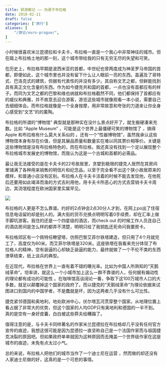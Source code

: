 ```yaml
---
title: 欧游散记 —— 伪君子布拉格
date: 2018-02-11
draft: false
categories: ['旅行']
aliases: [
    "/游记/euro-prague/",
]
---
```


小时候很喜欢米兰昆德拉和卡夫卡，布拉格一直是一个我心中非常神往的城市。但在踏上布拉格土地的那一刻，这个城市带给我的只有无穷无尽的失望和可笑。

在历史上，布拉格早期是波西米亚的首都，中世纪也曾两度成为神圣罗马帝国的首都，即便如此，这个城市里也并没有留下什么让人眼前一亮的东西。虽遍及了哥特式、巴洛克式的建筑，但据有代表性的并没有多少。其自称文艺之都，但鲜能找到具有真正文化含量的东西。作为如今捷克共和国的首都，一点也没有首都应有的样子。而同为文艺之都的巴黎和维也纳就和布拉格截然不同，他们都保持了首都应有的威仪和典雅，并不故意去迎合游客，游览这些城市就像观看一本小说，需要自己去细细体会。而布拉格就像是一个全身按摩，用非常故意和夸张的力道来让你全身心感受到“文艺”的的薰陶。

布拉格的所谓的“博物馆” 典型就是那种实在没什么景点好开了，就生搬硬凑来充数。比如 “Apple Museum” ，可能是这个世界上最僵硬可笑的博物馆了 ，搞得 Apple 和布拉格有什么莫大关系似的 。还有一个“性器博物馆”，虽然我承认这些博物馆本身有存在价值，但是其展品质量和数量实在难以同其票价相等价。关键是这些博物馆是没有布拉格特色的，而在布拉格，我还真没有找到一个足以展现整个布拉格城市发展史的博物馆，而我认为这是一个古城和首都的必需品。

最让我无法接受的是在卡夫卡的22号故居里，贪婪到极限的捷克人居然在其房间里铺满了各种用来销售的明信片和纪念品，以至于完全看不出这个狭小故居原来的模样，和普通小店没有区别。布拉格人在卡夫卡活着的时候不能去发现他，在他死后还要用如此竭泽而渔的方式去利用他，用卡夫卡所恶心的方式去营销卡夫卡周边，其流氓程度在欧洲国家里实属罕见。

![](/images/old-blog/1518303322.png?imageMogr2/thumbnail/!70p)

布拉格的人更是不怎么靠谱。约好的2点钟会2点30分人才到，在网上po出了住宿信息电话留的却是别人的。满大街的货币兑换点明明写着0手续费，却在汇率上做手脚坑游客。我住的还是一个四星级的酒店，而check out 的时候工作人员连自己的酒店房间是怎么样的都弄不清楚，明明只给了我钥匙还死命问我要房卡。

布拉格郊区有一个佩特任瞭望塔，仿照巴黎艾菲尔铁塔建造，但只用了4个月就完工了，高度仅为60米。而艾菲尔铁塔是320米。这座铁塔在我看来充分体现了布拉格人的精神，空有装逼的心却缺乏装逼的能力，最终就做了一个不伦不类的东西潦草结束，纸上谈兵的典型。

在近现代，布拉格在世界上一直有着不错的曝光率。比如为中国人所熟知的“天鹅绒革命”。坦率讲，就这么一个小城市加上这么一群不靠谱的人，任何据有煽动性的理论都有成功的可能性 。在咖啡馆高谈阔论一番，争取下这100万城市人口的大多数，就足以颠覆掉这个国家的政府了。而以捷克的“天鹅绒革命”为理论依据来试图进口到国内的中国学者，不是蠢就是坏，因为这两者几乎没有什么可比性。

捷克紧邻德国和奥地利，地处欧洲中心，伏尔塔瓦河贯穿整个国家。从地理位置上看占据了非常大的优势，但这个国家的人均GDP只有奥地利和德国的一半不到。真的是空有一身好皮囊，白白被这些莽夫给糟蹋了。

值得注意的是，与卡夫卡同样著名的作家米兰昆德拉在布拉格却几乎没有任何官方宣传的痕迹，我想这很可能是因为昆德拉一直坚称自己是一个法国作家而与祖国捷克决裂的原因吧。但如果政府单单就因为这种原因而去掩盖一个世界级作家在这座城市的痕迹，未免有点太过小气。

总的来说，布拉格人把他们的城市当作了一个迪士尼在运营 ，然而做的却还没有人家迪士尼做的好，这真的是一个可悲的事情。
